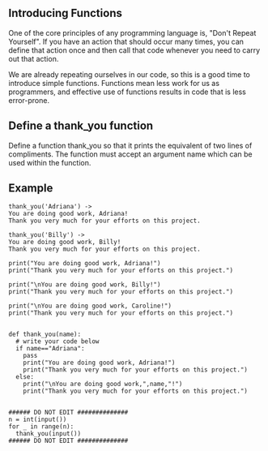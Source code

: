 ## Introducing Functions
One of the core principles of any programming language is, "Don't Repeat Yourself". If you have an action that should occur many times, you can define that action once and then call that code whenever you need to carry out that action.

We are already repeating ourselves in our code, so this is a good time to introduce simple functions. Functions mean less work for us as programmers, and effective use of functions results in code that is less error-prone.

## Define a thank_you function 
Define a function thank_you so that it prints the equivalent of two lines of compliments. 
The function must accept an argument name which can be used within the function. 

## Example
```
thank_you('Adriana') -> 
You are doing good work, Adriana!
Thank you very much for your efforts on this project.

thank_you('Billy') -> 
You are doing good work, Billy!
Thank you very much for your efforts on this project.
```
```
print("You are doing good work, Adriana!")
print("Thank you very much for your efforts on this project.")

print("\nYou are doing good work, Billy!")
print("Thank you very much for your efforts on this project.")

print("\nYou are doing good work, Caroline!")
print("Thank you very much for your efforts on this project.")


def thank_you(name):
  # write your code below 
  if name=="Adriana":
    pass
    print("You are doing good work, Adriana!")
    print("Thank you very much for your efforts on this project.")
  else:
    print("\nYou are doing good work,",name,"!")
    print("Thank you very much for your efforts on this project.")


###### DO NOT EDIT ##############
n = int(input())
for _ in range(n): 
  thank_you(input())
###### DO NOT EDIT ##############
```
